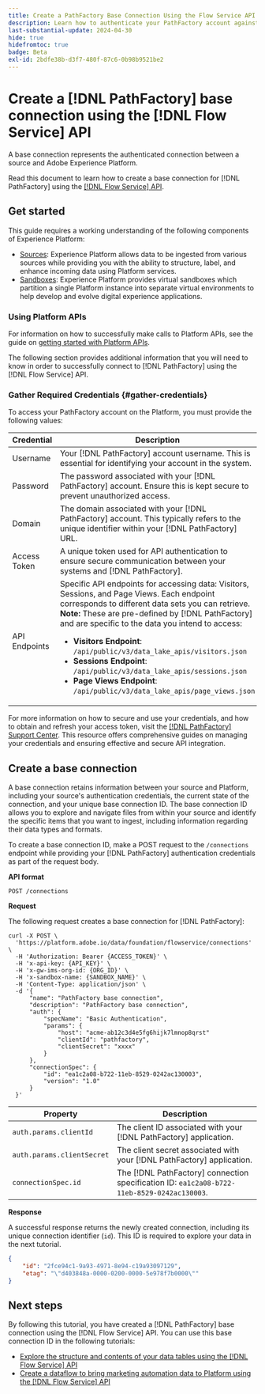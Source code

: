```yaml
---
title: Create a PathFactory Base Connection Using the Flow Service API
description: Learn how to authenticate your PathFactory account against Experience Platform using the Flow Service API.
last-substantial-update: 2024-04-30
hide: true
hidefromtoc: true
badge: Beta
exl-id: 2bdfe38b-d3f7-480f-87c6-0b98b9521be2
---
```

# Create a [!DNL PathFactory] base connection using the [!DNL Flow Service] API

A base connection represents the authenticated connection between a source and Adobe Experience Platform.

Read this document to learn how to create a base connection for [!DNL PathFactory] using the [[!DNL Flow Service] API](<https://www.adobe.io/experience-platform-apis/references/flow-service/>).

## Get started

This guide requires a working understanding of the following components of Experience Platform:

* [Sources](../../../../home.md): Experience Platform allows data to be ingested from various sources while providing you with the ability to structure, label, and enhance incoming data using Platform services.
* [Sandboxes](../../../../../sandboxes/home.md): Experience Platform provides virtual sandboxes which partition a single Platform instance into separate virtual environments to help develop and evolve digital experience applications.

### Using Platform APIs

For information on how to successfully make calls to Platform APIs, see the guide on [getting started with Platform APIs](../../../../../landing/api-guide.md).

The following section provides additional information that you will need to know in order to successfully connect to [!DNL PathFactory] using the [!DNL Flow Service] API.

### Gather Required Credentials {#gather-credentials}

To access your PathFactory account on the Platform, you must provide the following values:

| Credential | Description |
| ---------- | ----------- |
| Username | Your [!DNL PathFactory] account username. This is essential for identifying your account in the system. |
| Password | The password associated with your [!DNL PathFactory] account. Ensure this is kept secure to prevent unauthorized access. |
| Domain | The domain associated with your [!DNL PathFactory] account. This typically refers to the unique identifier within your [!DNL PathFactory] URL. |
| Access Token | A unique token used for API authentication to ensure secure communication between your systems and [!DNL PathFactory]. |
| API Endpoints | Specific API endpoints for accessing data: Visitors, Sessions, and Page Views. Each endpoint corresponds to different data sets you can retrieve. **Note:** These are pre-defined by [!DNL PathFactory] and are specific to the data you intend to access: <ul><li>**Visitors Endpoint**: `/api/public/v3/data_lake_apis/visitors.json`</li><li>**Sessions Endpoint**: `/api/public/v3/data_lake_apis/sessions.json`</li><li>**Page Views Endpoint**: `/api/public/v3/data_lake_apis/page_views.json`</li></ul> |

For more information on how to secure and use your credentials, and how to obtain and refresh your access token, visit the [[!DNL PathFactory] Support Center](https://support.pathfactory.com/categories/adobe/). This resource offers comprehensive guides on managing your credentials and ensuring effective and secure API integration.

## Create a base connection

A base connection retains information between your source and Platform, including your source's authentication credentials, the current state of the connection, and your unique base connection ID. The base connection ID allows you to explore and navigate files from within your source and identify the specific items that you want to ingest, including information regarding their data types and formats.

To create a base connection ID, make a POST request to the `/connections` endpoint while providing your [!DNL PathFactory] authentication credentials as part of the request body.

**API format**

```https
POST /connections
```

**Request**

The following request creates a base connection for [!DNL PathFactory]:

```shell
curl -X POST \
  'https://platform.adobe.io/data/foundation/flowservice/connections' \
  -H 'Authorization: Bearer {ACCESS_TOKEN}' \
  -H 'x-api-key: {API_KEY}' \
  -H 'x-gw-ims-org-id: {ORG_ID}' \
  -H 'x-sandbox-name: {SANDBOX_NAME}' \
  -H 'Content-Type: application/json' \
  -d '{
      "name": "PathFactory base connection",
      "description": "PathFactory base connection",
      "auth": {
          "specName": "Basic Authentication",
          "params": {
              "host": "acme-ab12c3d4e5fg6hijk7lmnop8qrst"
              "clientId": "pathfactory",
              "clientSecret": "xxxx"
          }
      },
      "connectionSpec": {
          "id": "ea1c2a08-b722-11eb-8529-0242ac130003",
          "version": "1.0"
      }
  }'
```

| Property | Description |
| -------- | ----------- |
| `auth.params.clientId` | The client ID associated with your [!DNL PathFactory] application. |
| `auth.params.clientSecret` | The client secret associated with your [!DNL PathFactory] application. |
| `connectionSpec.id` | The [!DNL PathFactory] connection specification ID: `ea1c2a08-b722-11eb-8529-0242ac130003`. |

**Response**

A successful response returns the newly created connection, including its unique connection identifier (`id`). This ID is required to explore your data in the next tutorial.

```json
{
    "id": "2fce94c1-9a93-4971-8e94-c19a93097129",
    "etag": "\"d403848a-0000-0200-0000-5e978f7b0000\""
}
```

## Next steps

By following this tutorial, you have created a [!DNL PathFactory] base connection using the [!DNL Flow Service] API. You can use this base connection ID in the following tutorials:

* [Explore the structure and contents of your data tables using the [!DNL Flow Service] API](../../explore/tabular.md)
* [Create a dataflow to bring marketing automation data to Platform using the [!DNL Flow Service] API](../../collect/marketing-automation.md)
